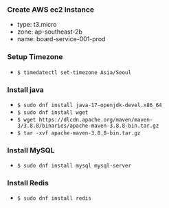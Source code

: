 ### Create AWS ec2 Instance
- type: t3.micro
- zone: ap-southeast-2b
- name: board-service-001-prod

### Setup Timezone
- `$ timedatectl set-timezone Asia/Seoul`

### Install java
- `$ sudo dnf install java-17-openjdk-devel.x86_64`
- `$ sudo dnf install wget`
- `$ wget https://dlcdn.apache.org/maven/maven-3/3.8.8/binaries/apache-maven-3.8.8-bin.tar.gz`
- `$ tar -xvf apache-maven-3.8.8-bin.tar.gz`

### Install MySQL
- `$ sudo dnf install mysql mysql-server`

### Install Redis
- `$ sudo dnf install redis`
